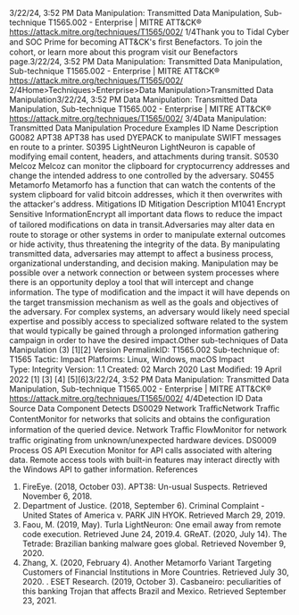 3/22/24, 3:52 PM Data Manipulation: Transmitted Data Manipulation, Sub-technique T1565.002 - Enterprise | MITRE ATT&CK®
https://attack.mitre.org/techniques/T1565/002/ 1/4Thank you to Tidal Cyber and SOC Prime for becoming ATT&CK's ﬁrst Benefactors. To join the cohort, or learn more about this program visit our
Benefactors page.3/22/24, 3:52 PM Data Manipulation: Transmitted Data Manipulation, Sub-technique T1565.002 - Enterprise | MITRE ATT&CK®
https://attack.mitre.org/techniques/T1565/002/ 2/4Home>Techniques>Enterprise>Data Manipulation>Transmitted Data Manipulation3/22/24, 3:52 PM Data Manipulation: Transmitted Data Manipulation, Sub-technique T1565.002 - Enterprise | MITRE ATT&CK®
https://attack.mitre.org/techniques/T1565/002/ 3/4Data Manipulation: Transmitted Data Manipulation
Procedure Examples
ID Name Description
G0082 APT38 APT38 has used DYEPACK to manipulate SWIFT messages en route to a printer.
S0395 LightNeuron LightNeuron is capable of modifying email content, headers, and attachments during transit.
S0530 Melcoz Melcoz can monitor the clipboard for cryptocurrency addresses and change the intended address to one
controlled by the adversary.
S0455 Metamorfo Metamorfo has a function that can watch the contents of the system clipboard for valid bitcoin addresses,
which it then overwrites with the attacker's address.
Mitigations
ID Mitigation Description
M1041 Encrypt Sensitive
InformationEncrypt all important data ﬂows to reduce the impact of tailored modiﬁcations on data in
transit.Adversaries may alter data en route to storage or other systems in order to manipulate external outcomes or hide activity, thus threatening
the integrity of the data. By manipulating transmitted data, adversaries may attempt to affect a business process, organizational
understanding, and decision making.
Manipulation may be possible over a network connection or between system processes where there is an opportunity deploy a tool that will
intercept and change information. The type of modiﬁcation and the impact it will have depends on the target transmission mechanism as
well as the goals and objectives of the adversary. For complex systems, an adversary would likely need special expertise and possibly
access to specialized software related to the system that would typically be gained through a prolonged information gathering campaign in
order to have the desired impact.Other sub-techniques of Data Manipulation (3)
[1][2]
Version PermalinkID: T1565.002
Sub-technique of:  T1565
 
Tactic: Impact
 
Platforms: Linux, Windows, macOS
 
Impact Type: Integrity
Version: 1.1
Created: 02 March 2020
Last Modiﬁed: 19 April 2022
[1]
[3]
[4]
[5][6]3/22/24, 3:52 PM Data Manipulation: Transmitted Data Manipulation, Sub-technique T1565.002 - Enterprise | MITRE ATT&CK®
https://attack.mitre.org/techniques/T1565/002/ 4/4Detection
ID Data Source Data Component Detects
DS0029 Network TraﬃcNetwork Traﬃc
ContentMonitor for networks that solicits and obtains the conﬁguration information of the
queried device.
Network Traﬃc
FlowMonitor for network traﬃc originating from unknown/unexpected hardware devices.
DS0009 Process OS API Execution Monitor for API calls associated with altering data. Remote access tools with built-in
features may interact directly with the Windows API to gather information.
References
1. FireEye. (2018, October 03). APT38: Un-usual Suspects.
Retrieved November 6, 2018.
2. Department of Justice. (2018, September 6). Criminal
Complaint - United States of America v. PARK JIN HYOK.
Retrieved March 29, 2019.
3. Faou, M. (2019, May). Turla LightNeuron: One email away
from remote code execution. Retrieved June 24, 2019.4. GReAT. (2020, July 14). The Tetrade: Brazilian banking
malware goes global. Retrieved November 9, 2020.
5. Zhang, X. (2020, February 4). Another Metamorfo Variant
Targeting Customers of Financial Institutions in More
Countries. Retrieved July 30, 2020.
 . ESET Research. (2019, October 3). Casbaneiro: peculiarities of
this banking Trojan that affects Brazil and Mexico. Retrieved
September 23, 2021.